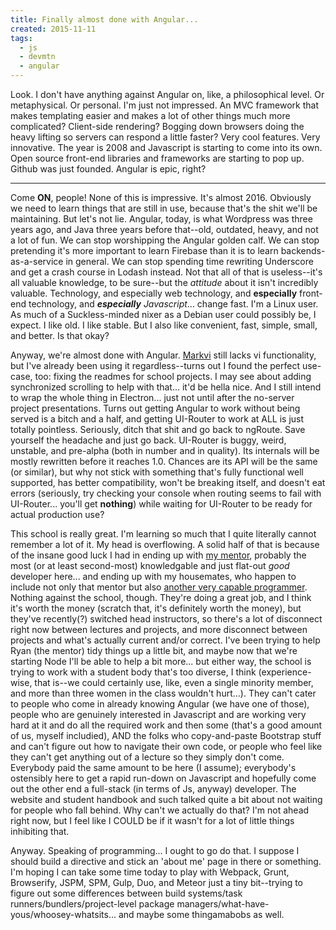 ```yaml
---
title: Finally almost done with Angular...
created: 2015-11-11
tags:
  - js
  - devmtn
  - angular
---
```


Look. I don't have anything against Angular on, like, a philosophical level. Or metaphysical. Or personal. I'm just not impressed. An MVC framework that makes templating easier and makes a lot of other things much more complicated? Client-side rendering? Bogging down browsers doing the heavy lifting so servers can respond a little faster? Very cool features. Very innovative. The year is 2008 and Javascript is starting to come into its own. Open source front-end libraries and frameworks are starting to pop up. Github was just founded. Angular is epic, right?

----------

Come **ON**, people! None of this is impressive. It's almost 2016. Obviously we need to learn things that are still in use, because that's the shit we'll be maintaining. But let's not lie. Angular, today, is what Wordpress was three years ago, and Java three years before that--old, outdated, heavy, and not a lot of fun. We can stop worshipping the Angular golden calf. We can stop pretending it's more important to learn Firebase than it is to learn backends-as-a-service in general. We can stop spending time rewriting Underscore and get a crash course in Lodash instead. Not that all of that is useless--it's all valuable knowledge, to be sure--but the _attitude_ about it isn't incredibly valuable. Technology, and especially web technology, and **especially** front-end technology, and _**especially**_ _Javascript_... change fast. I'm a Linux user. As much of a Suckless-minded nixer as a Debian user could possibly be, I expect. I like old. I like stable. But I also like convenient, fast, simple, small, and better. Is that okay?

Anyway, we're almost done with Angular. [Markvi](https://github.com/zacanger/markvi) still lacks vi functionality, but I've already been using it regardless--turns out I found the perfect use-case, too: fixing the readmes for school projects. I may see about adding synchronized scrolling to help with that... it'd be hella nice. And I still intend to wrap the whole thing in Electron... just not until after the no-server project presentations. Turns out getting Angular to work without being served is a bitch and a half, and getting UI-Router to work at ALL is just totally pointless. Seriously, ditch that shit and go back to ngRoute. Save yourself the headache and just go back. UI-Router is buggy, weird, unstable, and pre-alpha (both in number and in quality). Its internals will be mostly rewritten before it reaches 1.0. Chances are its API will be the same (or similar), but why not stick with something that's fully functional  well supported, has better compatibility, won't be breaking itself, and doesn't eat errors (seriously, try checking your console when routing seems to fail with UI-Router... you'll get **nothing**) while waiting for UI-Router to be ready for actual production use?

This school is really great. I'm learning so much that I quite literally cannot remember a lot of it. My head is overflowing. A solid half of that is because of the insane good luck I had in ending up with [my mentor](http://ryanwalsh.io), probably the most (or at least second-most) knowledgable and just flat-out _good_ developer here... and ending up with my housemates, who happen to include not only that mentor but also [another very capable programmer](http://bryanschauerte.com). Nothing against the school, though. They're doing a great job, and I think it's worth the money (scratch that, it's definitely worth the money), but they've recently(?) switched head instructors, so there's a lot of disconnect right now between lectures and projects, and more disconnect between projects and what's actually current and/or correct. I've been trying to help Ryan (the mentor) tidy things up a little bit, and maybe now that we're starting Node I'll be able to help a bit more... but either way, the school is trying to work with a student body that's too diverse, I think (experience-wise, that is--we could certainly use, like, even a single minority member, and more than three women in the class wouldn't hurt...). They can't cater to people who come in already knowing Angular (we have one of those), people who are genuinely interested in Javascript and are working very hard at it and do all the required work and then some (that's a good amount of us, myself includied), AND the folks who copy-and-paste Bootstrap stuff and can't figure out how to navigate their own code, or people who feel like they can't get anything out of a lecture so they simply don't come. Everybody paid the same amount to be here (I assume); everybody's ostensibly here to get a rapid run-down on Javascript and hopefully come out the other end a full-stack (in terms of Js, anyway) developer. The website and student handbook and such talked quite a bit about not waiting for people who fall behind. Why can't we actually do that? I'm not ahead right now, but I feel like I COULD be if it wasn't for a lot of little things inhibiting that.

Anyway. Speaking of programming... I ought to go do that. I suppose I should build a directive and stick an 'about me' page in there or something. I'm hoping I can take some time today to play with Webpack, Grunt, Browserify, JSPM, SPM, Gulp, Duo, and Meteor just a tiny bit--trying to figure out some differences between build systems/task runners/bundlers/project-level package managers/what-have-yous/whoosey-whatsits... and maybe some thingamabobs as well.
